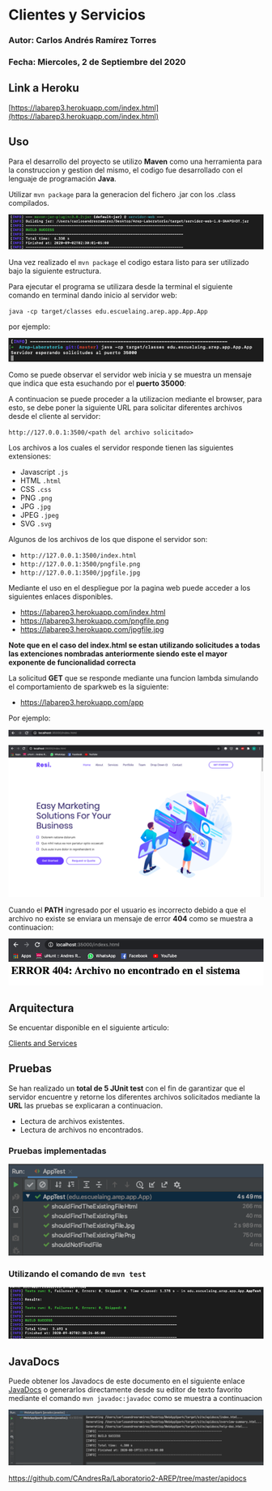 # Clientes y Servicios
### Autor: Carlos Andrés Ramírez Torres
### Fecha: Miercoles, 2 de Septiembre del 2020


## Link a Heroku

[https://labarep3.herokuapp.com/index.html](https://labarep3.herokuapp.com/index.html)

## Uso 

Para el desarrollo del proyecto se utilizo **Maven** como una herramienta para la construccion y gestion del mismo, el codigo fue desarrollado con el lenguaje de programación **Java**.

Utilizar `mvn package` para la generacion del fichero .jar con los .class compilados.

![](https://github.com/CAndresRa/Laboratorio3-AREP/blob/master/Img/mvn%20Package.png)

Una vez realizado el `mvn package` el codigo estara listo para ser utilizado bajo la siguiente estructura.

Para ejecutar el programa se utilizara desde la terminal el siguiente comando en terminal dando inicio al servidor web:

`java -cp target/classes edu.escuelaing.arep.app.App.App`
 
por ejemplo:

![Texto alternativo](https://github.com/CAndresRa/Laboratorio3-AREP/blob/master/Img/Iniciarlizarserver.png)

Como se puede observar el servidor web inicia y se muestra un mensaje que indica que esta esuchando por el **puerto 35000**:

A continuacion se puede proceder a la utilizacion mediante el browser, para esto, se debe poner la siguiente URL para solicitar diferentes archivos desde el cliente al servidor:

`http://127.0.0.1:3500/<path del archivo solicitado>`

Los archivos a los cuales el servidor responde tienen las siguientes extensiones:

* Javascript `.js`
* HTML `.html`
* CSS `.css`
* PNG `.png`
* JPG `.jpg`
* JPEG `.jpeg`
* SVG `.svg`

Algunos de los archivos de los que dispone el servidor son:

* `http://127.0.0.1:3500/index.html`
* `http://127.0.0.1:3500/pngfile.png`
* `http://127.0.0.1:3500/jpgfile.jpg`

Mediante el uso en el despliegue por la pagina web puede acceder a los siguientes enlaces disponibles.

* https://labarep3.herokuapp.com/index.html
* https://labarep3.herokuapp.com/pngfile.png
* https://labarep3.herokuapp.com/jpgfile.jpg

**Note que en el caso del index.html se estan utilizando solicitudes a todas las extenciones nombradas anteriormente siendo este el mayor exponente de funcionalidad correcta**

La solicitud **GET** que se responde mediante una funcion lambda simulando el comportamiento de sparkweb es la siguiente:

* https://labarep3.herokuapp.com/app

Por ejemplo:

![Texto alternativo](https://github.com/CAndresRa/ARSW-CuartoLaboratorio/blob/master/imgReadme/browser1.png)

![Texto alternativo](https://github.com/CAndresRa/ARSW-CuartoLaboratorio/blob/master/imgReadme/browser2.png)

Cuando el **PATH** ingresado por el usuario es incorrecto debido a que el archivo no existe se enviara un mensaje de error **404** como se muestra a continuacion:

![Texto alternativo](https://github.com/CAndresRa/ARSW-CuartoLaboratorio/blob/master/imgReadme/Error%20404.png)


## Arquitectura

Se encuentar disponible en el siguiente articulo:

[Clients and Services](https://github.com/CAndresRa/Laboratorio3-AREP/blob/master/ClientsAndServices-CarlosRamirez.pdf)


## Pruebas 

Se han realizado un **total de 5 JUnit test** con el fin de garantizar que el servidor encuentre y retorne los diferentes archivos solicitados mediante la **URL** las pruebas se explicaran a continuacion.

* Lectura de archivos existentes.
* Lectura de archivos no encontrados.


### Pruebas implementadas

![](https://github.com/CAndresRa/Laboratorio3-AREP/blob/master/Img/testimplementadas.png)

### Utilizando el comando de `mvn test`

![](https://github.com/CAndresRa/Laboratorio3-AREP/blob/master/Img/Mvn%20test.png)

## JavaDocs

Puede obtener los Javadocs de este documento en el siguiente enlace [JavaDocs]() o generarlos directamente desde su editor de texto favorito mediante el comando `mvn javadoc:javadoc` como se muestra a continuacion

![](https://github.com/CAndresRa/Laboratorio2-AREP/blob/master/Img%20Readme/doc.png)

https://github.com/CAndresRa/Laboratorio2-AREP/tree/master/apidocs


